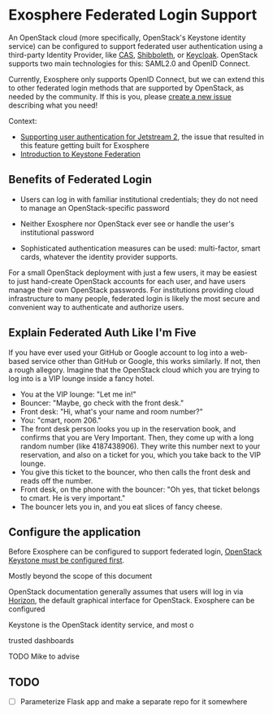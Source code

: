 # Exosphere Federated Login Support

An OpenStack cloud (more specifically, OpenStack's Keystone identity service) can be configured to support federated user authentication using a third-party Identity Provider, like [CAS](https://apereo.github.io/cas/5.1.x/installation/OIDC-Authentication.html), [Shibboleth](https://wiki.shibboleth.net/confluence/display/DEV/Supported+Protocols), or [Keycloak](https://www.keycloak.org/docs/latest/securing_apps/). OpenStack supports two main technologies for this: SAML2.0 and OpenID Connect.

Currently, Exosphere only supports OpenID Connect, but we can extend this to other federated login methods that are supported by OpenStack, as needed by the community. If this is you, please [create a new issue](https://gitlab.com/exosphere/exosphere/-/issues/new) describing what you need!

Context:
- [Supporting user authentication for Jetstream 2](https://gitlab.com/exosphere/exosphere/-/issues/436), the issue that resulted in this feature getting built for Exosphere
- [Introduction to Keystone Federation](https://docs.openstack.org/keystone/latest/admin/federation/introduction.html)

## Benefits of Federated Login

- Users can log in with familiar institutional credentials; they do not need to manage an OpenStack-specific password

- Neither Exosphere nor OpenStack ever see or handle the user's institutional password
- Sophisticated authentication measures can be used: multi-factor, smart cards, whatever the identity provider supports.

For a small OpenStack deployment with just a few users, it may be easiest to just hand-create OpenStack accounts for each user, and have users manage their own OpenStack passwords. For institutions providing cloud infrastructure to many people, federated login is likely the most secure and convenient way to authenticate and authorize users.

## Explain Federated Auth Like I'm Five

If you have ever used your GitHub or Google account to log into a web-based service other than GitHub or Google, this works similarly. If not, then a rough allegory. Imagine that the OpenStack cloud which you are trying to log into is a VIP lounge inside a fancy hotel.

- You at the VIP lounge: "Let me in!"
- Bouncer: "Maybe, go check with the front desk."
- Front desk: "Hi, what's your name and room number?"
- You: "cmart, room 206."
- The front desk person looks you up in the reservation book, and confirms that you are Very Important. Then, they come up with a long random number (like 4187438906). They write this number next to your reservation, and also on a ticket for you, which you take back to the VIP lounge.
- You give this ticket to the bouncer, who then calls the front desk and reads off the number.
- Front desk, on the phone with the bouncer: "Oh yes, that ticket belongs to cmart. He is very important."
- The bouncer lets you in, and you eat slices of fancy cheese.

## Configure the application

Before Exosphere can be configured to support federated login, [OpenStack Keystone must be configured first](https://docs.openstack.org/keystone/latest/admin/federation/configure_federation.html#setting-up-openid-connect
).

Mostly beyond the scope of this document

OpenStack documentation generally assumes that users will log in via [Horizon](https://docs.openstack.org/horizon/latest/), the default graphical interface for OpenStack. Exosphere can be configured

Keystone is the OpenStack identity service, and most o

trusted dashboards

TODO Mike to advise

## TODO
- [ ] Parameterize Flask app and make a separate repo for it somewhere